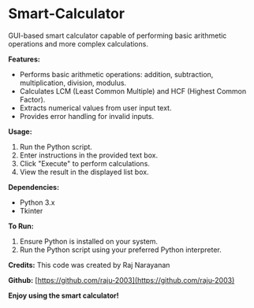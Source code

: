 # Smart-Calculator
GUI-based smart calculator capable of performing basic arithmetic operations and more complex calculations.

**Features:**
- Performs basic arithmetic operations: addition, subtraction, multiplication, division, modulus.
- Calculates LCM (Least Common Multiple) and HCF (Highest Common Factor).
- Extracts numerical values from user input text.
- Provides error handling for invalid inputs.

**Usage:**
1. Run the Python script.
2. Enter instructions in the provided text box.
3. Click "Execute" to perform calculations.
4. View the result in the displayed list box.

**Dependencies:**
- Python 3.x
- Tkinter

**To Run:**
1. Ensure Python is installed on your system.
2. Run the Python script using your preferred Python interpreter.

**Credits:**
This code was created by Raj Narayanan

**Github:**
[https://github.com/raju-2003](https://github.com/raju-2003)

**Enjoy using the smart calculator!**
